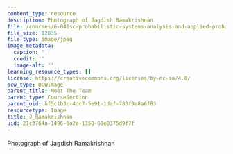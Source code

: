 ```yaml
---
content_type: resource
description: Photograph of Jagdish Ramakrishnan
file: /courses/6-041sc-probabilistic-systems-analysis-and-applied-probability-fall-2013/21c3764a14966a2a135860e8375d9f7f_J_Ramakrishnan.jpg
file_size: 12835
file_type: image/jpeg
image_metadata:
  caption: ''
  credit: ''
  image-alt: ''
learning_resource_types: []
license: https://creativecommons.org/licenses/by-nc-sa/4.0/
ocw_type: OCWImage
parent_title: Meet The Team
parent_type: CourseSection
parent_uid: bf5c1b3c-4dc7-5e91-1daf-783f9a8a6f83
resourcetype: Image
title: J_Ramakrishnan
uid: 21c3764a-1496-6a2a-1358-60e8375d9f7f
---
```

Photograph of Jagdish Ramakrishnan